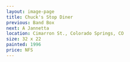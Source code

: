 ```yaml
---
layout: image-page
title: Chuck's Stop Diner
previous: Band Box
next: A Jannetta
location: Cimarron St., Colorado Springs, CO
size: 32 x 22
painted: 1996
price: NFS
---
```

